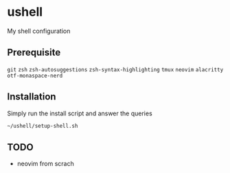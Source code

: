 # ushell
My shell configuration

## Prerequisite
`git`
`zsh`
`zsh-autosuggestions`
`zsh-syntax-highlighting`
`tmux`
`neovim`
`alacritty`
`otf-monaspace-nerd`

## Installation
Simply run the install script and answer the queries
```bash
~/ushell/setup-shell.sh
```

## TODO
- neovim from scrach
